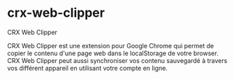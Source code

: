 crx-web-clipper
===============
CRX Web Clipper

CRX Web Clipper est une extension pour Google Chrome qui permet de copier le contenu d'une page web dans le localStorage de votre browser.
CRX Web Clipper peut aussi synchroniser vos contenu sauvegardé à travers vos différent appareil en utilisant votre compte en ligne.